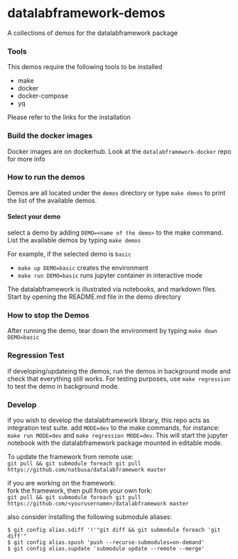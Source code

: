# datalabframework-demos
A collections of demos for the datalabframework package

### Tools

This demos require the following tools to be installed

  - make
  - docker
  - docker-compose
  - yq

Please refer to the links for the installation

### Build the docker images

Docker images are on dockerhub.
Look at the `datalabframework-docker` repo for more info

### How to run the demos

Demos are all located under the `demos` directory or
type `make demos` to print the list of the available demos.

#### Select your demo

select a demo by adding `DEMO=<name of the demo>` to the make command.
List the available demos by typing `make demos`

For example, if the selected demo is `basic`

 - `make up DEMO=basic` creates the environment
 - `make run DEMO=basic` runs jupyter container in interactive mode

The datalabframework is illustrated via notebooks, and markdown files.
Start by opening the README.md file in the demo directory

### How to stop the Demos

After running the demo, tear down the environment by typing `make down DEMO=basic`

### Regression Test

if developing/updateing the demos, run the demos in background mode and check that everything still works. For testing purposes, use `make regression` to test the demo in background mode.

### Develop

if you wish to develop the datalabframework library, this repo acts as integration test suite. add `MODE=dev` to the make commands, for instance: `make run MODE=dev` and `make regression MODE=dev`. This will start the jupyter notebook with the datalabframework package mounted in editable mode.

To update the framework from remote use:  
`git pull && git submodule foreach git pull https://github.com/natbusa/datalabframework master`

if you are working on the framework:  
fork the framework, then pull from your own fork:  
`git pull && git submodule foreach git pull https://github.com/<yourusername>/datalabframework master`

also consider installing the following submodule aliases:
```
$ git config alias.sdiff '!'"git diff && git submodule foreach 'git diff'"
$ git config alias.spush 'push --recurse-submodules=on-demand'
$ git config alias.supdate 'submodule update --remote --merge'
```
